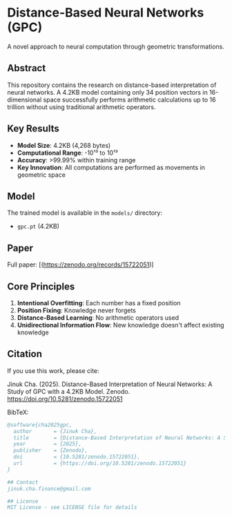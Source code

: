 # Distance-Based Neural Networks (GPC)
A novel approach to neural computation through geometric transformations.

## Abstract
This repository contains the research on distance-based interpretation of neural networks. A 4.2KB model containing only 34 position vectors in 16-dimensional space successfully performs arithmetic calculations up to 16 trillion without using traditional arithmetic operators.

## Key Results
* **Model Size**: 4.2KB (4,268 bytes)
* **Computational Range**: -10¹³ to 10¹³
* **Accuracy**: >99.99% within training range
* **Key Innovation**: All computations are performed as movements in geometric space

## Model
The trained model is available in the `models/` directory:
* `gpc.pt` (4.2KB)

## Paper
Full paper: [(https://zenodo.org/records/15722051)]

## Core Principles
1. **Intentional Overfitting**: Each number has a fixed position
2. **Position Fixing**: Knowledge never forgets
3. **Distance-Based Learning**: No arithmetic operators used
4. **Unidirectional Information Flow**: New knowledge doesn't affect existing knowledge

## Citation
If you use this work, please cite:

Jinuk Cha. (2025). Distance-Based Interpretation of Neural Networks: A Study of GPC with a 4.2KB Model. Zenodo. https://doi.org/10.5281/zenodo.15722051

BibTeX:
```bibtex
@software{cha2025gpc,
  author       = {Jinuk Cha},
  title        = {Distance-Based Interpretation of Neural Networks: A Study of GPC with a 4.2KB Model},
  year         = {2025},
  publisher    = {Zenodo},
  doi          = {10.5281/zenodo.15722051},
  url          = {https://doi.org/10.5281/zenodo.15722051}
}

## Contact
jinuk.cha.finance@gmail.com

## License
MIT License - see LICENSE file for details
